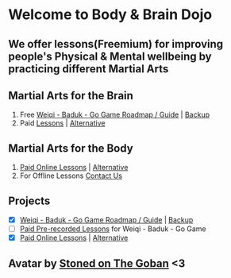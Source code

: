 # Welcome to Body & Brain Dojo
## We offer lessons(Freemium) for improving people's Physical & Mental wellbeing by practicing different Martial Arts

## Martial Arts for the Brain
1. Free [Weiqi - Baduk - Go Game Roadmap / Guide](https://weiqi.soumyak4.in) | [Backup](https://wq.soumyak4.in/categories/)
2. Paid [Lessons](https://github.com/sponsors/SoumyaK4) | [Alternative](https://buymeacoffee.com/soumyak4)

## Martial Arts for the Body
1. [Paid Online Lessons](https://buymeacoffee.com/soumyak4) | [Alternative](https://github.com/sponsors/SoumyaK4)
2. For Offline Lessons [Contact Us](https://t.me/soumyak4)

## Projects
- [x] [Weiqi - Baduk - Go Game Roadmap / Guide](https://weiqi.soumyak4.in) | [Backup](https://wq.soumyak4.in/categories/)
- [ ] [Paid Pre-recorded Lessons](https://baduklectures.soumyak4.in) for Weiqi - Baduk - Go Game
- [x] [Paid Online Lessons](https://buymeacoffee.com/soumyak4) | [Alternative](https://github.com/sponsors/SoumyaK4)

## Avatar by [Stoned on The Goban](https://www.instagram.com/stonedonthegoban/) <3
